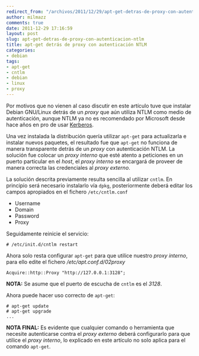 ```yaml
---
redirect_from: "/archivos/2011/12/29/apt-get-detras-de-proxy-con-autenticacion-ntlm/"
author: milmazz
comments: true
date: 2011-12-29 17:16:59
layout: post
slug: apt-get-detras-de-proxy-con-autenticacion-ntlm
title: apt-get detrás de proxy con autenticación NTLM
categories:
- debian
tags:
- apt-get
- cntlm
- debian
- linux
- proxy
---
```


Por motivos que no vienen al caso discutir en este artículo tuve que instalar
Debian GNU/Linux detrás de un _proxy_ que aún utiliza NTLM como medio de
autenticación, aunque NTLM ya no es recomendado por Microsoft desde hace años en
pro de usar [Kerberos](http://web.mit.edu/kerberos/).

Una vez instalada la distribución quería utilizar `apt-get` para actualizarla e
instalar nuevos paquetes, el resultado fue que `apt-get` no funciona de manera
transparente detrás de un _proxy_ con autenticación NTLM. La solución fue
colocar un _proxy interno_ que esté atento a peticiones en un puerto particular
en el _host_, el _proxy interno_ se encargará de proveer de manera correcta las
credenciales al _proxy externo_.

La solución descrita previamente resulta sencilla al utilizar `cntlm`. En
principio será necesario instalarlo vía `dpkg`, posteriormente deberá editar los
campos apropiados en el fichero `/etc/cntlm.conf`

  * Username
  * Domain
  * Password
  * Proxy

Seguidamente reinicie el servicio:
    
    # /etc/init.d/cntlm restart

Ahora solo resta configurar `apt-get` para que utilice nuestro _proxy interno_,
para ello edite el fichero _/etc/apt.conf.d/02proxy_

    Acquire::http::Proxy "http://127.0.0.1:3128";

**NOTA:** Se asume que el puerto de escucha de `cntlm` es el _3128_.

Ahora puede hacer uso correcto de `apt-get`:

    # apt-get update
    # apt-get upgrade
    ...

**NOTA FINAL:** Es evidente que cualquier comando o herramienta que necesite
autenticarse contra el _proxy externo_ deberá configurarlo para que utilice el
_proxy interno_, lo explicado en este artículo no solo aplica para el comando
`apt-get`.
